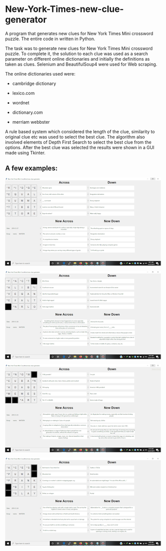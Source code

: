 # New-York-Times-new-clue-generator

A program that generates new clues for New York Times Mini crossword puzzle. The entire code in written in Python. 

The task was to generate new clues for New York Times Mini crossword puzzle. To complete it, the solution to each clue was used as a search parameter on different online dictionaries and initially the definitions as taken as clues. Selenium and BeautifulSoup4 were used for Web scraping.

The online dictionaries used were:

- cambridge dictionary

- lexico.com

- wordnet 

- dictionary.com

- merriam webbster

A rule based system which considered the length of the clue, similarity to original clue etc was used to select the best clue. The algorithm also involved elements of Depth First Search to select the best clue from the options. After the best clue was selected the results were shown in a GUI made using Tkinter.

## A few examples:

![Example 1](image1.png)

![Example 1](image2.png)

![Example 1](image3.png)

![Example 1](image4.png)
